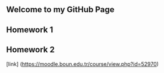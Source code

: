 ## Welcome to my GitHub Page

## Homework 1

## Homework 2

[link] (https://moodle.boun.edu.tr/course/view.php?id=52970)
